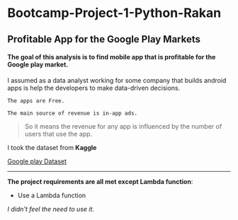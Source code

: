 # Bootcamp-Project-1-Python-Rakan

## Profitable App for the Google Play Markets


#### The goal of this analysis is to find mobile app that is profitable for the Google play market.

 I assumed as a data analyst working for some company that builds android apps is help the developers to make data-driven decisions.

```The apps are Free.``` 

```The main source of revenue is in-app ads.```

> So it means the revenue for any app is influenced by the number of users that use the app.

I took the dataset from **Kaggle**

[Google play Dataset](https://www.kaggle.com/datasets/lava18/google-play-store-apps)

---


**The project requirements are all met except Lambda function**:

- Use a Lambda function

*I didn't feel the need to use it.*